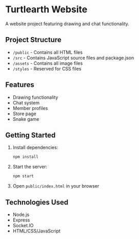 # Turtlearth Website

A website project featuring drawing and chat functionality.

## Project Structure

- `/public` - Contains all HTML files
- `/src` - Contains JavaScript source files and package.json
- `/assets` - Contains all image files
- `/styles` - Reserved for CSS files

## Features

- Drawing functionality
- Chat system
- Member profiles
- Store page
- Snake game

## Getting Started

1. Install dependencies:
   ```bash
   npm install
   ```

2. Start the server:
   ```bash
   npm start
   ```

3. Open `public/index.html` in your browser

## Technologies Used

- Node.js
- Express
- Socket.IO
- HTML/CSS/JavaScript
